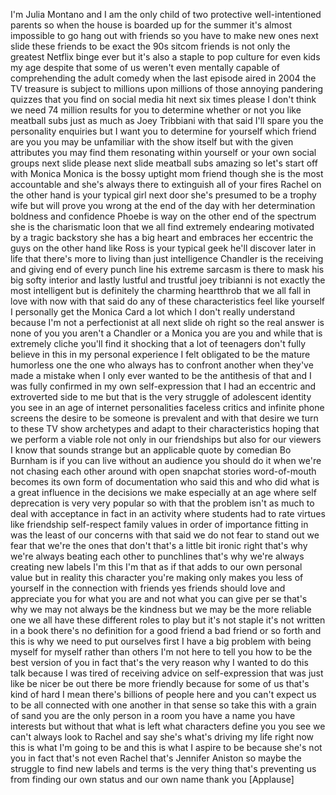 
I&#39;m Julia Montano and I am the only
child of two protective well-intentioned
parents so when the house is boarded up
for the summer it&#39;s almost impossible to
go hang out with friends so you have to
make new ones next slide
these friends to be exact the 90s sitcom
friends is not only the greatest Netflix
binge ever but it&#39;s also a staple to pop
culture for even kids my age despite
that some of us weren&#39;t even mentally
capable of comprehending the adult
comedy when the last episode aired in
2004 the TV treasure is subject to
millions upon millions of those annoying
pandering quizzes that you find on
social media hit next six times please I
don&#39;t think we need 74 million results
for you to determine whether or not you
like meatball subs just as much as Joey
Tribbiani with that said I&#39;ll spare you
the personality enquiries but I want you
to determine for yourself which friend
are you you may be unfamiliar with the
show itself but with the given
attributes you may find them resonating
within yourself or your own social
groups next slide please
next slide meatball subs amazing so
let&#39;s start off with Monica Monica is
the bossy uptight mom friend though she
is the most accountable and she&#39;s always
there to extinguish all of your fires
Rachel on the other hand is your typical
girl next door she&#39;s presumed to be a
trophy wife but will prove you wrong at
the end of the day with her
determination boldness and confidence
Phoebe is way on the other end of the
spectrum
she is the charismatic loon that we all
find extremely endearing motivated by a
tragic backstory she has a big heart and
embraces her eccentric
the guys on the other hand like Ross is
your typical geek he&#39;ll discover later
in life that there&#39;s more to living than
just intelligence Chandler
is the receiving and giving end of every
punch line his extreme sarcasm is there
to mask his big softy interior and
lastly lustful and trustful joey
tribianni is not exactly the most
intelligent but is definitely the
charming heartthrob that we all fall in
love with now with that said do any of
these characteristics feel like yourself
I personally get the Monica Card a lot
which I don&#39;t really understand because
I&#39;m not a perfectionist at all next
slide oh right
so the real answer is none of you you
aren&#39;t a Chandler or a Monica you are
you and while that is extremely cliche
you&#39;ll find it shocking that a lot of
teenagers don&#39;t fully believe in this in
my personal experience I felt obligated
to be the mature humorless one the one
who always has to confront another when
they&#39;ve made a mistake when I only ever
wanted to be the antithesis of that and
I was fully confirmed in my own
self-expression that I had an eccentric
and extroverted side to me but that is
the very struggle of adolescent identity
you see in an age of internet
personalities faceless critics and
infinite phone screens the desire to be
someone is prevalent and with that
desire we turn to these TV show
archetypes and adapt to their
characteristics hoping that we perform a
viable role not only in our friendships
but also for our viewers I know that
sounds strange but an applicable quote
by comedian Bo Burnham is if you can
live without an audience you should do
it when we&#39;re not chasing each other
around with open snapchat stories
word-of-mouth becomes its own form of
documentation who said this and who did
what is a great influence in the
decisions we make especially at an age
where self deprecation is very very
popular
so with that
the problem isn&#39;t as much to deal with
acceptance in fact in an activity where
students had to rate virtues like
friendship self-respect family values in
order of importance fitting in was the
least of our concerns with that said we
do not fear to stand out we fear that
we&#39;re the ones that don&#39;t that&#39;s a
little bit ironic right that&#39;s why we&#39;re
always beating each other to punchlines
that&#39;s why we&#39;re always creating new
labels I&#39;m this I&#39;m that as if that adds
to our own personal value but in reality
this character you&#39;re making only makes
you less of yourself in the connection
with friends yes friends should love and
appreciate you for what you are and not
what you can give per se that&#39;s why we
may not always be the kindness but we
may be the more reliable one we all have
these different roles to play but it&#39;s
not staple it&#39;s not written in a book
there&#39;s no definition for a good friend
a bad friend or so forth and this is why
we need to put ourselves first I have a
big problem with being myself for myself
rather than others I&#39;m not here to tell
you how to be the best version of you in
fact that&#39;s the very reason why I wanted
to do this talk because I was tired of
receiving advice on self-expression that
was just like be nicer be out there be
more friendly because for some of us
that&#39;s kind of hard I mean there&#39;s
billions of people here and you can&#39;t
expect us to be all connected with one
another in that sense so take this with
a grain of sand you are the only person
in a room you have a name you have
interests but without that what is left
what characters define you
you see we can&#39;t always look to Rachel
and say she&#39;s what&#39;s driving my life
right now this is what I&#39;m going to be
and this is what I aspire to be because
she&#39;s not you in fact that&#39;s not even
Rachel that&#39;s Jennifer Aniston
so maybe the struggle to find new labels
and terms is the very thing that&#39;s
preventing us from finding our own
status and our own name thank you
[Applause]
